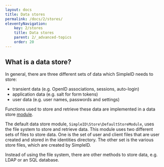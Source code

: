```yaml
---
layout: docs
title: Data stores
permalink: /docs/2/stores/
eleventyNavigation:
    key: 2/stores
    title: Data stores
    parent: 2/_advanced-topics
    order: 20
---
```


## What is a data store?

In general, there are three different sets of data which SimpleID needs to store:

 * transient data (e.g. OpenID associations, sessions, auto-login)
 * application data (e.g. salt for form tokens)
 * user data (e.g. user names, passwords and settings)
 
Functions used to store and retrieve these data are implemented in a data store [module](/docs/2/modules/).

The default data store module, `SimpleID\Store\DefaultStoreModule`, uses the file system to store and
retrieve data.  This module uses two different sets of files to store data.  One is the set of user and
client files that are user created and stored in the identities directory.  The other set is the
various store files, which are created by SimpleID.

Instead of using the file system, there are other methods to store data, e.g. LDAP or an SQL database.